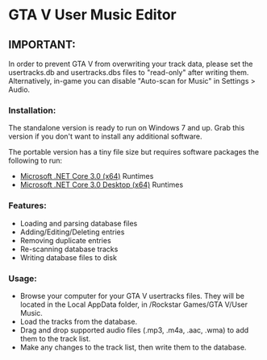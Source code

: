 # GTA V User Music Editor

## IMPORTANT:
In order to prevent GTA V from overwriting your track data, please set the usertracks.db and usertracks.dbs files to "read-only" after writing them.
Alternatively, in-game you can disable "Auto-scan for Music" in Settings > Audio.

### Installation:
The standalone version is ready to run on Windows 7 and up. Grab this version if you don't want to install any additional software.

The portable version has a tiny file size but requires software packages the following to run:
- [Microsoft .NET Core 3.0 (x64)](https://dotnet.microsoft.com/download/dotnet-core/3.0) Runtimes
- [Microsoft .NET Core 3.0 Desktop (x64)](https://dotnet.microsoft.com/download/dotnet-core/3.0) Runtimes
 
### Features:
- Loading and parsing database files
- Adding/Editing/Deleting entries
- Removing duplicate entries
- Re-scanning database tracks
- Writing database files to disk

### Usage:
- Browse your computer for your GTA V usertracks files. They will be located in the Local AppData folder, in /Rockstar Games/GTA V/User Music.
- Load the tracks from the database.
- Drag and drop supported audio files (.mp3, .m4a, .aac, .wma) to add them to the track list.
- Make any changes to the track list, then write them to the database.


